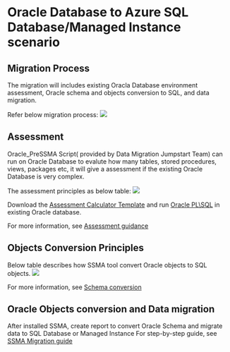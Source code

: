 # Oracle Database to Azure SQL Database/Managed Instance scenario

## Migration Process

The migration will includes existing Oracla Database environment assessment, Oracle schema and objects conversion to SQL, and data migration.

Refer below migration process:
<IMG SRC="https://github.com/amberz/Azure-Data-Services-Practices/blob/master/Images/OratoSQLMigrationProcess.png" />&nbsp;

## Assessment

Oracle_PreSSMA Script( provided by Data Migration Jumpstart Team) can run on Oracle Database to evalute how many tables, stored procedures, views, packages etc, it will give a assessment if the existing Oracle Database is very complex. 

The assessment principles as below table:
<IMG SRC="https://github.com/amberz/Azure-Data-Services-Practices/blob/master/Images/AssessmentTable.png" />&nbsp;

Download the [Assessment Calculator Template](https://github.com/microsoft/DataMigrationTeam/blob/master/Oracle%20Inventory%20Script%20Artifacts/Oracle%20Inventory%20Script%20Artifacts/Customer%20Assessment%20CalculatorTemplate2.xlsx) and run [Oracle PL\SQL](https://github.com/microsoft/DataMigrationTeam/blob/master/Oracle%20Inventory%20Script%20Artifacts/Oracle%20Inventory%20Script%20Artifacts/Oracle_PreSSMA_Pre_v12.sql) in existing Oracle database. 

For more information, see [Assessment guidance](https://github.com/microsoft/DataMigrationTeam/blob/master/Oracle%20Inventory%20Script%20Artifacts/Oracle%20Inventory%20Script%20Artifacts/OraclePre-SSMA%20Query%20Guidance.pptx)


## Objects Conversion Principles
Below table describes how SSMA tool convert Oracle objects to SQL objects. 
<IMG SRC="https://github.com/amberz/Azure-Data-Services-Practices/blob/master/Images/SchemaConversionPrinciples.jpg" />&nbsp;

For more information, see [Schema conversion](https://docs.microsoft.com/en-us/sql/ssma/mysql/converting-mysql-databases-mysqltosql?view=sql-server-ver15)


## Oracle Objects conversion and Data migration
After installed SSMA, create report to convert Oracle Schema and migrate data to SQL Database or Managed Instance
For step-by-step guide, see [SSMA Migration guide](https://docs.microsoft.com/en-us/sql/ssma/oracle/sql-server-linux-convert-from-oracle?view=sql-server-ver15)
